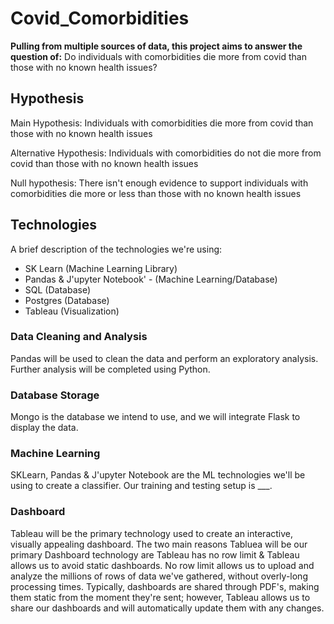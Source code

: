 # Covid_Comorbidities

**Pulling from multiple sources of data, this project aims to answer the question of:**
Do individuals with comorbidities die more from covid than those with no known health issues?


## Hypothesis
Main Hypothesis: Individuals with comorbidities die more from covid than those with no known health issues

Alternative Hypothesis: Individuals with comorbidities do not die more from covid than those with no known health issues

Null hypothesis: There isn't enough evidence to support individuals with comorbidities die more or less than those with no known health issues


## Technologies
A brief description of the technologies we're using: 
- SK Learn (Machine Learning Library)
- Pandas & J'upyter Notebook' - (Machine Learning/Database)
- SQL (Database)
- Postgres (Database)
- Tableau (Visualization)


### Data Cleaning and Analysis
Pandas will be used to clean the data and perform an exploratory analysis. Further analysis will be completed using Python.

### Database Storage
Mongo is the database we intend to use, and we will integrate Flask to display the data.

### Machine Learning
SKLearn, Pandas & J'upyter Notebook are the ML technologies we'll be using to create a classifier. Our training and testing setup is ___. 

### Dashboard
Tableau will be the primary technology used to create an interactive, visually appealing dashboard. The two main reasons Tabluea will be our primary Dashboard technology are Tableau has no row limit & Tableau allows us to avoid static dashboards. No row limit allows us to upload and analyze the millions of rows of data we've gathered, without overly-long processing times. Typically, dashboards are shared through PDF's, making them static from the moment they're sent; however, Tableau allows us to share our dashboards and will automatically update them with any changes. 
